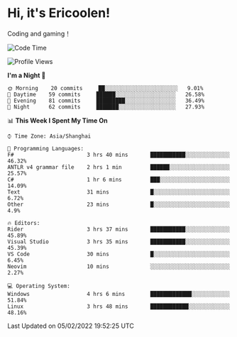 # Hi, it's Ericoolen!
Coding and gaming！

<!--START_SECTION:waka-->
![Code Time](http://img.shields.io/badge/Code%20Time-170%20hrs%2017%20mins-blue)

![Profile Views](http://img.shields.io/badge/Profile%20Views-0-blue)

**I'm a Night 🦉** 

```text
🌞 Morning    20 commits     ██░░░░░░░░░░░░░░░░░░░░░░░   9.01% 
🌆 Daytime    59 commits     ██████░░░░░░░░░░░░░░░░░░░   26.58% 
🌃 Evening    81 commits     █████████░░░░░░░░░░░░░░░░   36.49% 
🌙 Night      62 commits     ███████░░░░░░░░░░░░░░░░░░   27.93%

```


📊 **This Week I Spent My Time On** 

```text
⌚︎ Time Zone: Asia/Shanghai

💬 Programming Languages: 
F#                       3 hrs 40 mins       ███████████░░░░░░░░░░░░░░   46.32% 
ANTLR v4 grammar file    2 hrs 1 min         ██████░░░░░░░░░░░░░░░░░░░   25.57% 
C#                       1 hr 6 mins         ███░░░░░░░░░░░░░░░░░░░░░░   14.09% 
Text                     31 mins             █░░░░░░░░░░░░░░░░░░░░░░░░   6.72% 
Other                    23 mins             █░░░░░░░░░░░░░░░░░░░░░░░░   4.9%

🔥 Editors: 
Rider                    3 hrs 37 mins       ███████████░░░░░░░░░░░░░░   45.89% 
Visual Studio            3 hrs 35 mins       ███████████░░░░░░░░░░░░░░   45.39% 
VS Code                  30 mins             █░░░░░░░░░░░░░░░░░░░░░░░░   6.45% 
Neovim                   10 mins             ░░░░░░░░░░░░░░░░░░░░░░░░░   2.27%

💻 Operating System: 
Windows                  4 hrs 6 mins        █████████████░░░░░░░░░░░░   51.84% 
Linux                    3 hrs 48 mins       ████████████░░░░░░░░░░░░░   48.16%

```


 Last Updated on 05/02/2022 19:52:25 UTC
<!--END_SECTION:waka-->

